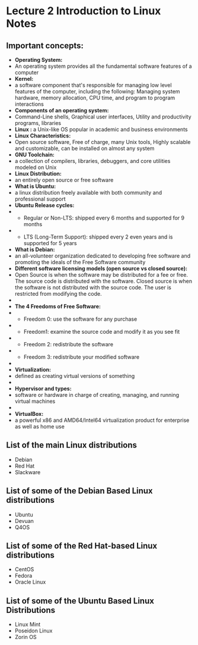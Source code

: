 # Lecture 2 Introduction to Linux Notes

## Important concepts:
* **Operating System:**
* An operating system provides all the fundamental software features of a computer
* **Kernel:**
* a software component that's responsible for managing low level features of the computer, including the following: Managing system hardware, memory allocation, CPU time, and program to program interactions
* **Components of an operating system:**
* Command-Line shells, Graphical user interfaces, Utility and productivity programs, libraries
* **Linux :** a Unix-like OS popular in academic and business environments
* **Linux Characteristics:**
* Open source software, Free of charge, many Unix tools, Highly scalable and customizable, can be installed on almost any system
* **GNU Toolchain:**
* a collection of compilers, libraries, debuggers, and core utilities modeled on Unix
* **Linux Distribution:**
* an entirely open source or free software
* **What is Ubuntu:**
* a linux distribution freely available with both community and professional support
* **Ubuntu Release cycles:**
* * Regular or Non-LTS: shipped every 6 months and supported for 9 months
* * LTS (Long-Term Support): shipped every 2 even years and is supported for 5 years
* **What is Debian:**
* an all-volunteer organization dedicated to developing free software and promoting the ideals of the Free Software community
* **Different software licensing models (open source vs closed source):**
* Open Source is when the software may be distributed for a fee or free. The source code is distributed with the software. Closed source is when the software is not distributed with the source code. The user is restricted from modifying the code.
* 
* **The 4 Freedoms of Free Software:**
* * Freedom 0: use the software for any purchase
* * Freedom1: examine the source code and modify it as you see fit
* * Freedom 2: redistribute the software
* * Freedom 3: redistribute your modified software
* 
* **Virtualization:**
* defined as creating virtual versions of something
* 
* **Hypervisor and types:**
* software or hardware in charge of creating, managing, and running virtual machines
* 
* **VirtualBox:**
* a powerful x86 and AMD64/Intel64 virtualization product for enterprise as well as home use


## List of the main Linux distributions
* Debian
* Red Hat
* Slackware
## List of some of the Debian Based Linux distributions
* Ubuntu
* Devuan
* Q4OS
## List of some of the Red Hat-based Linux distributions
* CentOS
* Fedora
* Oracle Linux
## List of some of the Ubuntu Based Linux Distributions
* Linux Mint
* Poseidon Linux
* Zorin OS
